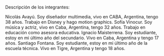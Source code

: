 Descripción de los integrantes:

Nicolás Avayú. Soy diseñador multimedia, vivo en CABA, Argentina, tengo 38 años. Trabajo en Disney y hago motion graphics.
Sofía Vinocur. Soy música y actriz, vivo en Caba, Argentina, tengo 32 años. Trabajo en educación como asesora educativa.
Ignacio Maisterrena. Soy estudiante, estoy en mi último año del secundario. Vivo en Caba, Argentina y tengo 17 años.
Santiago Fontana. Soy estudiante, estoy en mi último año de la escuela técnica. Vivo en Tigre, Argentina y tengo 18 años.

